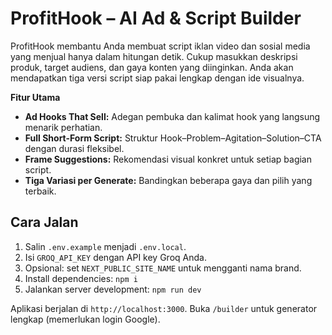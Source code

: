 # ProfitHook – AI Ad & Script Builder

ProfitHook membantu Anda membuat script iklan video dan sosial media yang menjual hanya dalam hitungan detik. Cukup masukkan deskripsi produk, target audiens, dan gaya konten yang diinginkan. Anda akan mendapatkan tiga versi script siap pakai lengkap dengan ide visualnya.

**Fitur Utama**
- **Ad Hooks That Sell:** Adegan pembuka dan kalimat hook yang langsung menarik perhatian.
- **Full Short-Form Script:** Struktur Hook–Problem–Agitation–Solution–CTA dengan durasi fleksibel.
- **Frame Suggestions:** Rekomendasi visual konkret untuk setiap bagian script.
- **Tiga Variasi per Generate:** Bandingkan beberapa gaya dan pilih yang terbaik.

## Cara Jalan
1. Salin `.env.example` menjadi `.env.local`.
2. Isi `GROQ_API_KEY` dengan API key Groq Anda.
3. Opsional: set `NEXT_PUBLIC_SITE_NAME` untuk mengganti nama brand.
4. Install dependencies: `npm i`
5. Jalankan server development: `npm run dev`

Aplikasi berjalan di `http://localhost:3000`.
Buka `/builder` untuk generator lengkap (memerlukan login Google).
